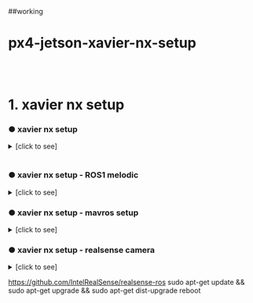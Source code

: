 ##working
# px4-jetson-xavier-nx-setup
<br>
<br>

# 1. xavier nx setup
### ● xavier nx setup

<details><summary>[click to see]</summary>
  
  - used sdkmanager and jetpack4.5.1
</details>

<br>

### ● xavier nx setup - ROS1 melodic

<details><summary>[click to see]</summary>
  
  - Set up the ROS melodic and I followed [this site](https://junk-research-note.tistory.com/7), which is based on jetson hacks
  
  ~~~shell
$ git clone https://github.com/jetsonhacks/installROSXavier.git
$ cd installROSXavier
$ ./installROS.sh -p ros-melodic-desktop
$ rosdep init
$ rosdep update
$ ./setupCatkinWorkspace.sh
$ echo "source ~/catkin_ws/devel/setup.bash" >> ~/.bashrc

~~~
</details>

### ● xavier nx setup - mavros setup

<details><summary>[click to see]</summary>
  
  - mavros[this site](https://github.com/zinuok/Xavier_NX)
  ~~~shell
$ sudo apt-get install ros-melodic-mavros ros-melodic-mavros-extras
$ cd && wget https://raw.githubusercontent.com/mavlink/mavros/master/mavros/scripts/install_geographiclib_datasets.sh
$ sudo bash ./install_geographiclib_datasets.sh   
~~~
</details>

### ● xavier nx setup - realsense camera 

<details><summary>[click to see]</summary>
  
  - Set up realsense ros packages and I followed [this site](https://github.com/IntelRealSense/realsense-ros)
  ~~~shell
$ sudo apt-get install ros-melodic-realsense2-camera
  $ sudo gedit /etc/udev/rules.d/99-realsense-libusb.rules #paste [this one](https://github.com/IntelRealSense/librealsense/blob/master/config/99-realsense-libusb.rules)
  $ reboot
~~~
</details>


https://github.com/IntelRealSense/realsense-ros
sudo apt-get update && sudo apt-get upgrade && sudo apt-get dist-upgrade
reboot
